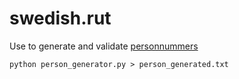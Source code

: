 # swedish.rut

Use to generate and validate [personnummers](https://en.wikipedia.org/wiki/Personal_identity_number_(Sweden))

`python person_generator.py > person_generated.txt` 
